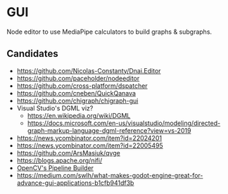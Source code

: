 # GUI

Node editor to use MediaPipe calculators to build graphs & subgraphs.

## Candidates
* https://github.com/Nicolas-Constanty/Dnai.Editor
* https://github.com/paceholder/nodeeditor
* https://github.com/cross-platform/dspatcher
* https://github.com/cneben/QuickQanava
* https://github.com/chigraph/chigraph-gui
* Visual Studio's DGML viz?
    * https://en.wikipedia.org/wiki/DGML
    * https://docs.microsoft.com/en-us/visualstudio/modeling/directed-graph-markup-language-dgml-reference?view=vs-2019
* https://news.ycombinator.com/item?id=22024201
* https://news.ycombinator.com/item?id=22005495
* https://github.com/ArsMasiuk/qvge
* https://blogs.apache.org/nifi/
* [OpenCV's Pipeline Builder](https://www.kickstarter.com/projects/opencv/opencv-ai-kit)
* https://medium.com/swlh/what-makes-godot-engine-great-for-advance-gui-applications-b1cfb941df3b
